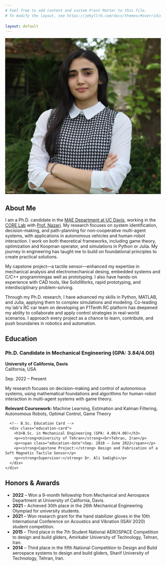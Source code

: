 ```yaml
---
# Feel free to add content and custom Front Matter to this file.
# To modify the layout, see https://jekyllrb.com/docs/themes/#overriding-theme-defaults

layout: default
---
```

<div class="homepage-layout">
  <!-- Top Section -->
  <div class="top-section">
    <!-- Profile Image -->
    <div class="profile-image">
      <img src="/assets/images/profile.jpg" alt="Mahdis Rabbani">
    </div>
    <!-- About Me Section with Title and Initial Content -->
    <div class="about-me-content">
      <h2>About Me</h2>
      <p>I am a Ph.D. candidate in the <a href="https://mae.ucdavis.edu/">MAE Department at UC Davis</a>, working in the <a href="https://nazarilab.ucdavis.edu/">CORE Lab</a> with <a href="https://scholar.google.com/citations?user=bEr1ZzMAAAAJ&hl=en">Prof. Nazari</a>. My research focuses on system identification, decision-making, and path-planning for non-cooperative multi-agent systems, with applications in autonomous vehicles and human-robot interaction. I work on both theoretical frameworks, including game theory, optimization and Koopman operator, and simulations in Python or Julia. My journey in engineering has taught me to build on foundational principles to create practical solutions.</p>
    </div>
  </div>

  <!-- Additional About Me Content Below Image -->
  <div class="about-me-content full-width">
    <p> My capstone project—a tactile sensor—enhanced my expertise in mechanical analysis and electromechanical desing, embedded systems and C/C++ programmingas well as prototyping. I also have hands-on experience with CAD tools, like SolidWorks, rapid prototyping, and interdisciplinary problem-solving.</p>
    <p>Through my Ph.D. research, I have advanced my skills in Python, MATLAB, and Julia, applying them to complex simulations and modeling. Co-leading my lab's RC car team on developing an F1Tenth RC platform has deepened my ability to collaborate and apply control strategies in real-world scenarios. I approach every project as a chance to learn, contribute, and push boundaries in robotics and automation.</p>
  </div>

  <!-- Education Section in Two Columns -->
  <div class="education-section">
    <h2>Education</h2>
    <div class="education-grid">
      <!-- Ph.D. Education Card -->
      <div class="education-card">
        <h3>Ph.D. Candidate in Mechanical Engineering (GPA: 3.84/4.00)</h3>
        <p><strong>University of California, Davis</strong><br>California, USA</p>
        <p><span class="education-date">Sep. 2022 – Present</span></p>
        <p>My research focuses on decision-making and control of autonomous systems, using mathematical foundations and algorithms for human-robot interaction in multi-agent systems with game theory.</p>
        <p><strong>Relevant Coursework:</strong> Machine Learning, Estimation and Kalman Filtering, Autonomous Robots, Optimal Control, Game Theory</p>
      </div>

      <!-- B.Sc. Education Card -->
      <div class="education-card">
        <h3>B.Sc. in Mechanical Engineering (GPA: 4.00/4.00)</h3>
        <p><strong>University of Tehran</strong><br>Tehran, Iran</p>
        <p><span class="education-date">Sep. 2018 – June 2022</span></p>
        <p><strong>Capstone Project:</strong> Design and Fabrication of a Soft Magnetic Tactile Sensor</p>
        <p><strong>Supervisor:</strong> Dr. Ali Sadighi</p>
      </div>
    </div>
  </div>

  <!-- Bottom Section -->
  <div class="bottom-section">
    <!-- Honors & Awards -->
    <div class="honors-awards">
      <h2>Honors & Awards</h2>
      <ul>
        <li><strong>2022</strong> – Won a 9-month fellowship from Mechanical and Aerospace Department at University of California, Davis.</li>
        <li><strong>2021</strong> – Achieved 30th place in the 26th Mechanical Engineering Olympiad for university students.</li>
        <li><strong>2021</strong> – Won research grant for the hand stabilizer gloves in the 10th International Conference on Acoustics and Vibration (ISAV 2020) student competition.</li>
        <li><strong>2015</strong> – Third place in the 7th Student National AEROSPACE Competition to design and build gliders, Amirkabir University of Technology, Tehran, Iran.</li>
        <li><strong>2014</strong> – Third place in the fifth National Competition to Design and Build aerospace systems to design and build gliders, Sharif University of Technology, Tehran, Iran.</li>
      </ul>
    </div>
  </div>
</div>
